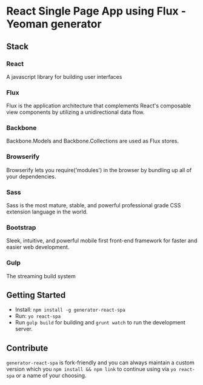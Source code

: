 # React Single Page App using Flux - Yeoman generator

## Stack

### React

A javascript library for building user interfaces

### Flux

Flux is the application architecture that complements React's composable view components by utilizing a unidirectional data flow.

### Backbone

Backbone.Models and Backbone.Collections are used as Flux stores.

### Browserify

Browserify lets you require('modules') in the browser by bundling up all of your dependencies.

### Sass

Sass is the most mature, stable, and powerful professional grade CSS extension language in the world.

### Bootstrap

Sleek, intuitive, and powerful mobile first front-end framework for faster and easier web development.

### Gulp

The streaming build system


## Getting Started

- Install: `npm install -g generator-react-spa`
- Run: `yo react-spa`
- Run `gulp build` for building and `grunt watch` to run the development server.

## Contribute

`generator-react-spa` is fork-friendly and you can always maintain a custom version which you `npm install && npm link` to continue using via `yo react-spa` or a name of your choosing.